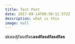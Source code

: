```yaml
---
title: Test Post
date: 2017-09-14T08:50:12.572Z
description: what is this
image: null
---
```

akasdjfasdfas**asdfasdfasdfas**
